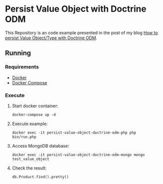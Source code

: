 # Persist Value Object with Doctrine ODM

This Repository is an code example presented in the post of my blog [How to persist Value Object/Type with Doctrine ODM]().

## Running

### Requirements

- [Docker](https://docs.docker.com/install/)
- [Docker Compose](https://docs.docker.com/compose/install/)

### Execute

1. Start docker container:
 
   `docker-compose up -d`
  
2. Execute example: 

   `docker exec -it persist-value-object-doctrine-odm-php php bin/run.php`
   
3. Access MongoDB database: 

   `docker exec -it persist-value-object-doctrine-odm-mongo mongo test_value_object`
   
4. Check the result: 

   `db.Product.find().pretty()`
